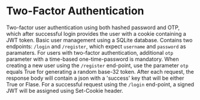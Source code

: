 # Two-Factor Authentication
Two-factor user authentication using both hashed password and OTP, which after successful login provides the user with a cookie containing a JWT token. Basic user management using a SQLite database. Contains two endpoints: `/login` and `/register`, which expect `username` and `password` as paramaters. For users with two-factor authentication, additional `otp` parameter with a time-based one-time-password is mandatory. When creating a new user using the `/register` end-point, use the parameter `otp` equals True for generating a random base-32 token. After each request, the response body will contain a json with a 'success' key that will be either True or Flase. For a successful request using the `/login` end-point, a signed JWT will be assigned using Set-Cookie header.
